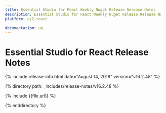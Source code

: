 ```yaml
---
title: Essential Studio for React Weekly Nuget Release Release Notes  
description: Essential Studio for React Weekly Nuget Release Release Notes  
platform: ej2-react

documentation: ug
---
```


# Essential Studio for  React  Release Notes  

{% include release-info.html date="August 14, 2018"   version="v16.2.48"  %} 

{% directory path: _includes/release-notes/v16.2.48 %}

{% include {{file.url}} %}

{% enddirectory %}
